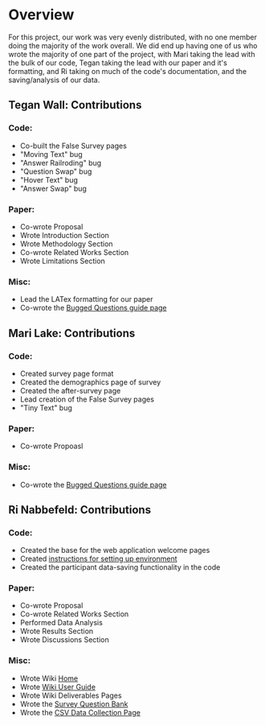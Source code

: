 # Overview
For this project, our work was very evenly distributed, with no one member doing the majority of the work overall. We did end up having one of us who wrote the majority of one part of the project, with Mari taking the lead with the bulk of our code, Tegan taking the lead with our paper and it's formatting, and Ri taking on much of the code's documentation, and the saving/analysis of our data. 

## Tegan Wall: Contributions
### Code: 
- Co-built the False Survey pages
- "Moving Text" bug
- "Answer Railroding" bug
- "Question Swap" bug
- "Hover Text" bug
- "Answer Swap" bug
### Paper:
- Co-wrote Proposal
- Wrote Introduction Section
- Wrote Methodology Section
- Co-wrote Related Works Section
- Wrote Limitations Section
### Misc: 
- Lead the LATex formatting for our paper
- Co-wrote the [Bugged Questions guide page](https://github.com/csu-hci-projects/SP24-User-Patience-Against-Bugged-Technology/wiki/Bugged_Questions)

## Mari Lake: Contributions
### Code: 
- Created survey page format
- Created the demographics page of survey
- Created the after-survey page
- Lead creation of the False Survey pages
- "Tiny Text" bug
### Paper:
- Co-wrote Propoasl
### Misc: 
- Co-wrote the [Bugged Questions guide page](https://github.com/csu-hci-projects/SP24-User-Patience-Against-Bugged-Technology/wiki/Bugged_Questions)

## Ri Nabbefeld: Contributions
### Code:
- Created the base for the web application welcome pages
- Created [instructions for setting up environment](https://github.com/csu-hci-projects/SP24-User-Patience-Against-Bugged-Technology/wiki/CS_Apps)
- Created the participant data-saving functionality in the code
### Paper:
- Co-wrote Proposal
- Co-wrote Related Works Section
- Performed Data Analysis 
- Wrote Results Section
- Wrote Discussions Section
### Misc: 
- Wrote Wiki [Home](https://github.com/csu-hci-projects/SP24-User-Patience-Against-Bugged-Technology/wiki)
- Wrote [Wiki User Guide](https://github.com/csu-hci-projects/SP24-User-Patience-Against-Bugged-Technology/wiki/User_Guide)
- Wrote Wiki Deliverables Pages
- Wrote the [Survey Question Bank](https://github.com/csu-hci-projects/SP24-User-Patience-Against-Bugged-Technology/wiki/Question_Bank)
- Wrote the [CSV Data Collection Page](https://github.com/csu-hci-projects/SP24-User-Patience-Against-Bugged-Technology/wiki/CSV_Data) 
